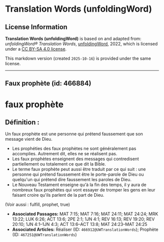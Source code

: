 # Translation Words (unfoldingWord)

## License Information

**Translation Words (unfoldingWord)** is based on and adapted from: _unfoldingWord® Translation Words_, [unfoldingWord](https://unfoldingword.org/utw), 2022, which is licensed under a [CC BY-SA 4.0 license](https://creativecommons.org/licenses/by-sa/4.0/legalcode.en).

This markdown version (created `2025-10-16`) is provided under the same license.



--------------------------------

## Faux prophète (id: 466884)

faux prophète
=============

Définition :
------------

Un faux prophète est une personne qui prétend faussement que son message vient de Dieu.

* Les prophéties des faux prophètes ne sont généralement pas accomplies. Autrement dit, elles ne se réalisent pas.
* Les faux prophètes enseignent des messages qui contredisent partiellement ou totalement ce que dit la Bible.
* Le terme faux prophète peut aussi être traduit par ce qui suit : une personne qui prétend faussement être le porte\-parole de Dieu ou quelqu'un qui prétend dire faussement les paroles de Dieu.
* Le Nouveau Testament enseigne qu'à la fin des temps, il y aura de nombreux faux prophètes qui vont essayer de tromper les gens en leur faisant croire qu'ils parlent de la part de Dieu.

(Voir aussi : fulfill, prophet, true)

* **Associated Passages:** MAT 7:15; MAT 7:16; MAT 24:11; MAT 24:24; MRK 13:22; LUK 6:26; ACT 13:6; 2PE 2:1; 1JN 4:1; REV 16:13; REV 19:20; REV 20:10; 1JN 4:1–1JN 4:3; ACT 13:6–ACT 13:8; MAT 24:23–MAT 24:25
* **Associated Articles:** Réaliser (ID: `466912@UWTranslationWords`); Prophète (ID: `467251@UWTranslationWords`)

